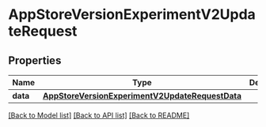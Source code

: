 # AppStoreVersionExperimentV2UpdateRequest

## Properties
Name | Type | Description | Notes
------------ | ------------- | ------------- | -------------
**data** | [**AppStoreVersionExperimentV2UpdateRequestData**](AppStoreVersionExperimentV2UpdateRequestData.md) |  | 

[[Back to Model list]](../README.md#documentation-for-models) [[Back to API list]](../README.md#documentation-for-api-endpoints) [[Back to README]](../README.md)


